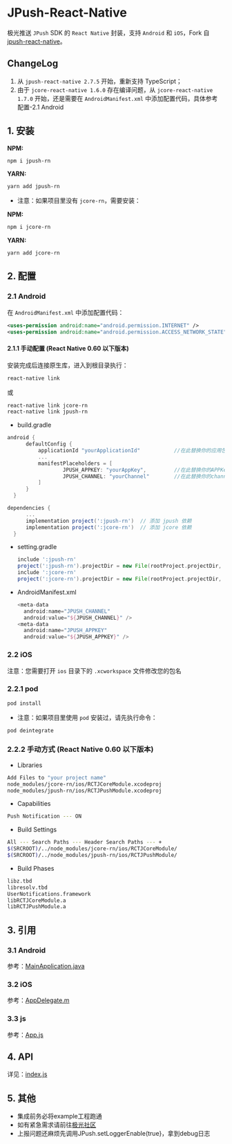 # JPush-React-Native

极光推送 `JPush` SDK 的 `React Native` 封装，支持 `Android` 和 `iOS`，Fork 自 [jpush-react-native](https://github.com/jpush/jpush-react-native)。

## ChangeLog

1. 从 `jpush-react-native 2.7.5` 开始，重新支持 TypeScript；
2. 由于 `jcore-react-native 1.6.0` 存在编译问题，从 `jcore-react-native 1.7.0` 开始，还是需要在 `AndroidManifest.xml` 中添加配置代码，具体参考 配置-2.1 Android


## 1. 安装

**NPM:**

```bash
npm i jpush-rn
```

**YARN:**

```bash
yarn add jpush-rn
```

* 注意：如果项目里没有 `jcore-rn`，需要安装：

**NPM:**

  ```bash
  npm i jcore-rn
  ```
**YARN:**

  ```bash
  yarn add jcore-rn
  ```

## 2. 配置

### 2.1 Android

在 `AndroidManifest.xml` 中添加配置代码：

```xml
<uses-permission android:name="android.permission.INTERNET" />
<uses-permission android:name="android.permission.ACCESS_NETWORK_STATE" />
```

#### 2.1.1 手动配置 (React Native 0.60 以下版本)

安装完成后连接原生库，进入到根目录执行：

```bash
react-native link
```

或

```bash
react-native link jcore-rn
react-native link jpush-rn
```

* build.gradle

```groovy
android {
      defaultConfig {
          applicationId "yourApplicationId"           //在此替换你的应用包名
          ...
          manifestPlaceholders = [
                  JPUSH_APPKEY: "yourAppKey",         //在此替换你的APPKey
                  JPUSH_CHANNEL: "yourChannel"        //在此替换你的channel
          ]
      }
  }
```

```groovy
dependencies {
      ...
      implementation project(':jpush-rn')  // 添加 jpush 依赖
      implementation project(':jcore-rn')  // 添加 jcore 依赖
  }
```

* setting.gradle

  ```groovy
  include ':jpush-rn'
  project(':jpush-rn').projectDir = new File(rootProject.projectDir, '../node_modules/jpush-rn/android')
  include ':jcore-rn'
  project(':jcore-rn').projectDir = new File(rootProject.projectDir, '../node_modules/jcore-rn/android')
  ```

* AndroidManifest.xml

  ```groovy
  <meta-data
  	android:name="JPUSH_CHANNEL"
  	android:value="${JPUSH_CHANNEL}" />
  <meta-data
  	android:name="JPUSH_APPKEY"
  	android:value="${JPUSH_APPKEY}" />    
  ```

### 2.2 iOS

注意：您需要打开 `ios` 目录下的 `.xcworkspace` 文件修改您的包名

### 2.2.1 pod

```bash
pod install
```

* 注意：如果项目里使用 `pod` 安装过，请先执行命令：

```bash
pod deintegrate
```

### 2.2.2 手动方式 (React Native 0.60 以下版本)

* Libraries

```bash
Add Files to "your project name"
node_modules/jcore-rn/ios/RCTJCoreModule.xcodeproj
node_modules/jpush-rn/ios/RCTJPushModule.xcodeproj
```

* Capabilities

```bash
Push Notification --- ON
```

* Build Settings

```bash
All --- Search Paths --- Header Search Paths --- +
$(SRCROOT)/../node_modules/jcore-rn/ios/RCTJCoreModule/
$(SRCROOT)/../node_modules/jpush-rn/ios/RCTJPushModule/
```

* Build Phases

```bash
libz.tbd
libresolv.tbd
UserNotifications.framework
libRCTJCoreModule.a
libRCTJPushModule.a
```

## 3. 引用

### 3.1 Android

参考：[MainApplication.java](https://github.com/jpush/jpush-rn/tree/master/example/android/app/src/main/java/com/example/MainApplication.java)

### 3.2 iOS

参考：[AppDelegate.m](https://github.com/jpush/jpush-rn/tree/master/example/ios/example/AppDelegate.m) 

### 3.3 js

参考：[App.js](https://github.com/jpush/jpush-rn/blob/dev/example/App.js) 

## 4. API

详见：[index.js](https://github.com/jpush/jpush-rn/blob/master/index.js)

## 5.  其他

* 集成前务必将example工程跑通
* 如有紧急需求请前往[极光社区](https://community.jiguang.cn/c/question)
* 上报问题还麻烦先调用JPush.setLoggerEnable(true}，拿到debug日志

 

